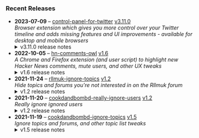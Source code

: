 ### Recent Releases

<!-- RECENT_RELEASES -->
<ul>
<li>
  <strong>2023-07-09</strong> – <a href="https://github.com/insin/control-panel-for-twitter">control-panel-for-twitter</a> <a href="https://github.com/insin/control-panel-for-twitter/releases/tag/v3.11.0">v3.11.0</a>
  <div><em>Browser extension which gives you more control over your Twitter timeline and adds missing features and UI improvements - available for desktop and mobile browsers</em></div>
  <details><summary>v3.11.0 release notes</summary><ul>
<li>Added an option to hide Retweets in user profiles</li>
<li>Added an option to change navigation bar density on desktop (Default, Comfortable or Compact)</li>
<li>Added an option to disable bold and italic text formatting in tweets</li>
<li>Moved formatting-related options to the "UI tweaks" section</li>
<li>Fixed getting the username when muting specific Quote Tweets</li>
<li>Removed Twitter Circle functionality</li>
</ul>
<hr>
<h2>Screenshots</h2>
<h3>Disable bold and italic text formatting</h3>
<table>
<thead>
<tr>
<th>Before</th>
<th>After</th>
</tr>
</thead>
<tbody>
<tr>
<td><a target="_blank" rel="noopener noreferrer" href="https://github.com/insin/control-panel-for-twitter/assets/226692/6912a632-aacb-4867-857e-9faf9059148b"><img src="https://github.com/insin/control-panel-for-twitter/assets/226692/6912a632-aacb-4867-857e-9faf9059148b" style="max-width: 100%;"></a></td>
<td><a target="_blank" rel="noopener noreferrer" href="https://github.com/insin/control-panel-for-twitter/assets/226692/b4097558-1679-47b5-bc97-9b931dc084d5"><img src="https://github.com/insin/control-panel-for-twitter/assets/226692/b4097558-1679-47b5-bc97-9b931dc084d5" style="max-width: 100%;"></a></td>
</tr>
</tbody>
</table>
<h3>Navigation density</h3>
<table>
<thead>
<tr>
<th>Default</th>
<th>Comfortable</th>
<th>Compact</th>
</tr>
</thead>
<tbody>
<tr>
<td><a target="_blank" rel="noopener noreferrer" href="https://github.com/insin/control-panel-for-twitter/assets/226692/b8ce6f43-6c84-4f36-a5ff-bc76350d9273"><img width="77" src="https://github.com/insin/control-panel-for-twitter/assets/226692/b8ce6f43-6c84-4f36-a5ff-bc76350d9273" style="max-width: 100%;"></a></td>
<td><a target="_blank" rel="noopener noreferrer" href="https://github.com/insin/control-panel-for-twitter/assets/226692/eed6d97e-2c04-4d6c-963e-b0b6d90bade7"><img width="77" src="https://github.com/insin/control-panel-for-twitter/assets/226692/eed6d97e-2c04-4d6c-963e-b0b6d90bade7" style="max-width: 100%;"></a></td>
<td><a target="_blank" rel="noopener noreferrer" href="https://github.com/insin/control-panel-for-twitter/assets/226692/3e46e357-af69-4e0d-a55d-17c7dd7071c8"><img width="77" src="https://github.com/insin/control-panel-for-twitter/assets/226692/3e46e357-af69-4e0d-a55d-17c7dd7071c8" style="max-width: 100%;"></a></td>
</tr>
</tbody>
</table>
<h3>Hiding Retweets in user profiles</h3>
<p><a target="_blank" rel="noopener noreferrer" href="https://github.com/insin/control-panel-for-twitter/assets/226692/9b2468d0-d50d-4f0e-9bae-ebe76d454eee"><img src="https://github.com/insin/control-panel-for-twitter/assets/226692/9b2468d0-d50d-4f0e-9bae-ebe76d454eee" alt="" style="max-width: 100%;"></a></p></details>
</li>
<li>
  <strong>2022-10-05</strong> – <a href="https://github.com/insin/hn-comments-owl">hn-comments-owl</a> <a href="https://github.com/insin/hn-comments-owl/releases/tag/v1.6">v1.6</a>
  <div><em>A Chrome and Firefox extension (and user script) to highlight new Hacker News comments, mute users, and other UX tweaks</em></div>
  <details><summary>v1.6 release notes</summary><ul>
<li>Fixed displaying the number of new comments on item list pages</li>
</ul></details>
</li>
<li>
  <strong>2021-11-24</strong> – <a href="https://github.com/insin/rllmuk-ignore-topics">rllmuk-ignore-topics</a> <a href="https://github.com/insin/rllmuk-ignore-topics/releases/tag/v1.2">v1.2</a>
  <div><em>Hide topics and forums you're not interested in on the Rllmuk forum</em></div>
  <details><summary>v1.2 release notes</summary><ul>
<li>Added support for the Fluid view</li>
<li>Added a collapse control for the Fluid sidebar</li>
</ul></details>
</li>
<li>
  <strong>2021-11-20</strong> – <a href="https://github.com/insin/cookdandbombd-really-ignore-users">cookdandbombd-really-ignore-users</a> <a href="https://github.com/insin/cookdandbombd-really-ignore-users/releases/tag/v1.2">v1.2</a>
  <div><em>Really ignore ignored users</em></div>
  <details><summary>v1.2 release notes</summary><p>Updated for new theme</p>
<p>Added re-striping of posts so it doesn't look weird when posts are hidden</p></details>
</li>
<li>
  <strong>2021-11-19</strong> – <a href="https://github.com/insin/cookdandbombd-ignore-topics">cookdandbombd-ignore-topics</a> <a href="https://github.com/insin/cookdandbombd-ignore-topics/releases/tag/v1.5">v1.5</a>
  <div><em>Ignore topics and forums, and other topic list tweaks</em></div>
  <details><summary>v1.5 release notes</summary><p>Fixed alternate striping of topics when ignored topics are hidden</p></details>
</li>
</ul>
<!-- /RECENT_RELEASES -->
